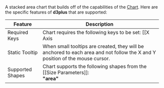 A stacked area chart that builds off of the capabilities of the [Chart](#chart). Here are the specific features of **d3plus** that are supported:

|Feature|Description|
|---|---|
|Required Keys|Chart requires the following keys to be set: [[X Axis|Axis Parameters#x]], [[Y Axis|Axis Parameters#y]]|
|Static Tooltip|When small tooltips are created, they will be anchored to each area and not follow the X and Y position of the mouse cursor.|
|Supported Shapes|Chart supports the following shapes from the [[Size Parameters]]:<br>**"area"**|
